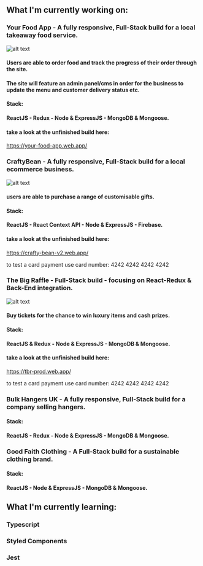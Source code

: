 ## What I'm currently working on:

### Your Food App - A fully responsive, Full-Stack build for a local takeaway food service.
![alt text](https://toren.uk/your-food-app-ss.png)
#### Users are able to order food and track the progress of their order through the site.
#### The site will feature an admin panel/cms in order for the business to update the menu and customer delivery status etc.

#### Stack:
#### ReactJS - Redux - Node & ExpressJS - MongoDB & Mongoose.


#### take a look at the unfinished build here:
https://your-food-app.web.app/


### CraftyBean - A fully responsive, Full-Stack build for a local ecommerce business.
![alt text](https://toren.uk/craftybean-ss.png)
#### users are able to purchase a range of customisable gifts.

#### Stack:
#### ReactJS - React Context API - Node & ExpressJS - Firebase.

#### take a look at the unfinished build here:
https://crafty-bean-v2.web.app/

to test a card payment use card number: 4242 4242 4242 4242

### The Big Raffle - Full-Stack build - focusing on React-Redux & Back-End integration.
![alt text](https://toren.uk/tbg-ss.png)
#### Buy tickets for the chance to win luxury items and cash prizes.

#### Stack:
#### ReactJS & Redux - Node & ExpressJS - MongoDB & Mongoose.

#### take a look at the unfinished build here: 
https://tbr-prod.web.app/

to test a card payment use card number: 4242 4242 4242 4242


### Bulk Hangers UK - A fully responsive, Full-Stack build for a company selling hangers.

#### Stack:
#### ReactJS - Redux - Node & ExpressJS - MongoDB & Mongoose.

### Good Faith Clothing - A Full-Stack build for a sustainable clothing brand.

#### Stack:
#### ReactJS - Node & ExpressJS - MongoDB & Mongoose.

## What I'm currently learning: 
### Typescript 
### Styled Components
### Jest
